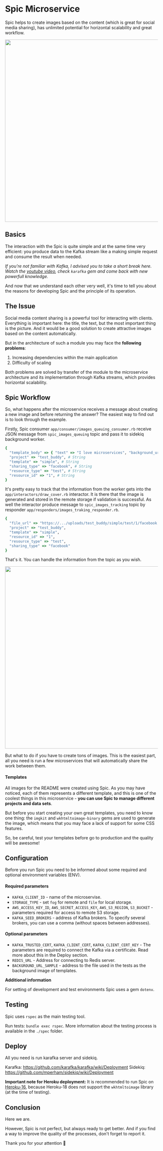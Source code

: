 # Spic Microservice

Spic helps to create images based on the content (which is great for social media sharing), has unlimited potential for horizontal scalability and great workflow.

<img width="600" src="https://doniv-shared-pictures.s3.eu-central-1.amazonaws.com/spic/spic_facebook_sample.jpg"/>

## Basics

The interaction with the Spic is quite simple and at the same time very efficient: you produce data to the Kafka stream like a making simple request and consume the result when needed.

*If you're not familiar with Kafka, I advised you to take a short break here. Watch the [youtube video](https://www.youtube.com/watch?time_continue=1&v=Rzl4O1oaVy8), check `karafka` gem and come back with new powerfull knowledge.*

And now that we understand each other very well, it's time to tell you about the reasons for developing Spic and the principle of its operation.

## The Issue

Social media content sharing is a powerful tool for interacting with clients. Everything is important here: the title, the text, but the most important thing is the picture. And it would be a good solution to create attractive images based on the content automatically.

But in the architecture of such a module you may face the **following problems**:

1. Increasing dependencies within the main application
2. Difficulty of scaling

Both problems are solved by transfer of the module to the microservice architecture and its implementation through Kafka streams, which provides horizontal scalability.

## Spic Workflow

So, what happens after the microservice receives a message about creating a new image and before returning the answer? The easiest way to find out is to look through the example.

Firstly, Spic consumer `app/consumer/images_queuing_consumer.rb` receive JSON message from `spic_images_queuing` topic and pass it to sidekiq background worker.

```ruby
{
  "template_body" => { "text" => "I love microservices", "background_url" => "..." } # Hash
  "project" => "test_buddy", # String
  "template" => "simple", # String
  "sharing_type" => "facebook", # String
  "resource_type" => "test", # String
  "resource_id" => "1", # String
}
```

It's pretty easy to track that the information from the worker gets into the `app/interactors/draw_cover.rb` interactor. It is there that the image is generated and stored in the remote storage if validation is successful. As well the interactor produce message to `spic_images_tracking` topic by responder `app/responders/images_traking_responder.rb`.

```ruby
{
  "file_url" => "https://.../uploads/test_buddy/simple/test/1/facebook.jpg",
  "project" => "test_buddy",
  "template" => "simple",
  "resource_id" => "1",
  "resource_type" => "test",
  "sharing_type" => "facebook"
}

```

That's it. You can handle the information from the topic as you wish.

<img width="600" src="https://doniv-shared-pictures.s3.eu-central-1.amazonaws.com/spic/spic_i_love_microservices_facebook.jpg"/>

But what to do if you have to create tons of images. This is the easiest part, all you need is run a few microservices that will automatically share the work between them.

#### Templates

All images for the README were created using Spic. As you may have noticed, each of them represents a different template, and this is one of the coolest things in this microservice - **you can use Spic to manage different projects and data sets**.

But before you start creating your own great templates, you need to know one thing: the `imgkit` and `wkhtmltoimage-binary` gems are used to generate the image, which means that you may face a lack of support for some CSS features.

So, be careful, test your templates before go to production and the quality will be awesome!

## Configuration

Before you run Spic you need to be informed about some required and optional environment variables (ENV).

#### Required parameters

* `KAFKA_CLIENT_ID` - name of the microservise.
* `STORAGE_TYPE` - set `fog` for remote and `file` for local storage.
* `AWS_ACCESS_KEY_ID`, `AWS_SECRET_ACCESS_KEY`, `AWS_S3_REGION`, `S3_BUCKET` - parameters required for access to remote S3 storage.
* `KAFKA_SEED_BROKERS` - address of Kafka brokers. To specify several brokers, you can use a comma (without spaces between addresses).

#### Optional parameters

* `KAFKA_TRUSTED_CERT`, `KAFKA_CLIENT_CERT`, `KAFKA_CLIENT_CERT_KEY` - The parameters are required to connect the Kafka via a certificate. Read more about this in the Deploy section.
* `REDIS_URL` - Address for connecting to Redis server.
* `BACKGROUND_URL_SAMPLE` - address to the file used in the tests as the background image of templates.

**Additional information**

For setting of development and test environments Spic uses a gem `dotenv`.

## Testing

Spic uses `rspec` as the main testing tool.

Run tests: `bundle exec rspec`. More information about the testing process is available in the `./spec` folder.

## Deploy

All you need is run karafka server and sidekiq.

Karafka: https://github.com/karafka/karafka/wiki/Deployment
Sidekiq: https://github.com/mperham/sidekiq/wiki/Deployment

**Important note for Heroku deployment:** It is recommended to run Spic on [Heroku-16](https://devcenter.heroku.com/articles/stack), because Heroku-18 does not support the `wkhtmltoimage` library (at the time of testing).

## Conclusion

Here we are.

However, Spic is not perfect, but always ready to get better. And if you find a way to improve the quality of the processes, don't forget to report it.

Thank you for your attention 🤖

